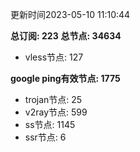 更新时间2023-05-10 11:10:44

**总订阅: 223**
**总节点: 34634**
- vless节点: 127

**google ping有效节点: 1775**
- trojan节点: 25
- v2ray节点: 599
- ss节点: 1145
- ssr节点: 6
